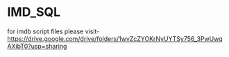 # IMD_SQL
for imdb script files please visit- https://drive.google.com/drive/folders/1wvZcZYOKrNyUYTSy756_3PwUwqAXibT0?usp=sharing

